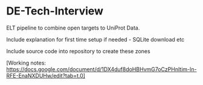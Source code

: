 # DE-Tech-Interview
ELT pipeline to combine open targets to UniProt Data.

Include explanation for first time setup if needed - SQLite download etc 

Include source code into repository to create these zones 

[Working notes: https://docs.google.com/document/d/1DX4duf8doHBHvmG7oCzPHnItim-ln-RFE-EnaNXDUHw/edit?tab=t.0]
